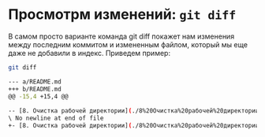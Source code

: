 # Просмотрм изменений: `git diff`
В самом просто варианте команда git diff покажет нам изменения между последним коммитом и измененным файлом, который мы еще даже не добавили в индекс. Приведем пример:  
```bash
git diff

--- a/README.md
+++ b/README.md
@@ -15,4 +15,4 @@
 
-- [8. Очистка рабочей директории](./8%20Очистка%20рабочей%20директории/README.md) # старая версия файла
\ No newline at end of file
+- [8. Очистка рабочей директории](./8%20Очистка%20рабочей%20директории/README.md). # новая версия - добавил точку

```
